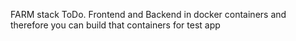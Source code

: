 FARM stack ToDo.
Frontend and Backend in docker containers and therefore you can build that containers for test app
